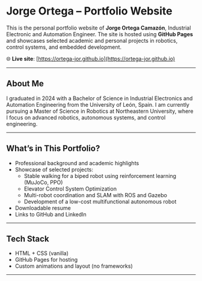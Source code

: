 # Jorge Ortega – Portfolio Website

This is the personal portfolio website of **Jorge Ortega Camazón**, Industrial Electronic and Automation Engineer. The site is hosted using **GitHub Pages** and showcases selected academic and personal projects in robotics, control systems, and embedded development.

🌐 **Live site**: [https://ortega-jor.github.io](https://ortega-jor.github.io)

---

## About Me

I graduated in 2024 with a Bachelor of Science in Industrial Electronics and Automation Engineering from the University of León, Spain. I am currently pursuing a Master of Science in Robotics at Northeastern University, where I focus on advanced robotics, autonomous systems, and control engineering.

---

## What’s in This Portfolio?

- Professional background and academic highlights
- Showcase of selected projects:
  - Stable walking for a biped robot using reinforcement learning (MuJoCo, PPO)
  - Elevator Control System Optimization
  - Multi-robot coordination and SLAM with ROS and Gazebo
  - Development of a low-cost multifunctional autonomous robot
- Downloadable resume
- Links to GitHub and LinkedIn

---

## Tech Stack

- HTML + CSS (vanilla)
- GitHub Pages for hosting
- Custom animations and layout (no frameworks)

---
